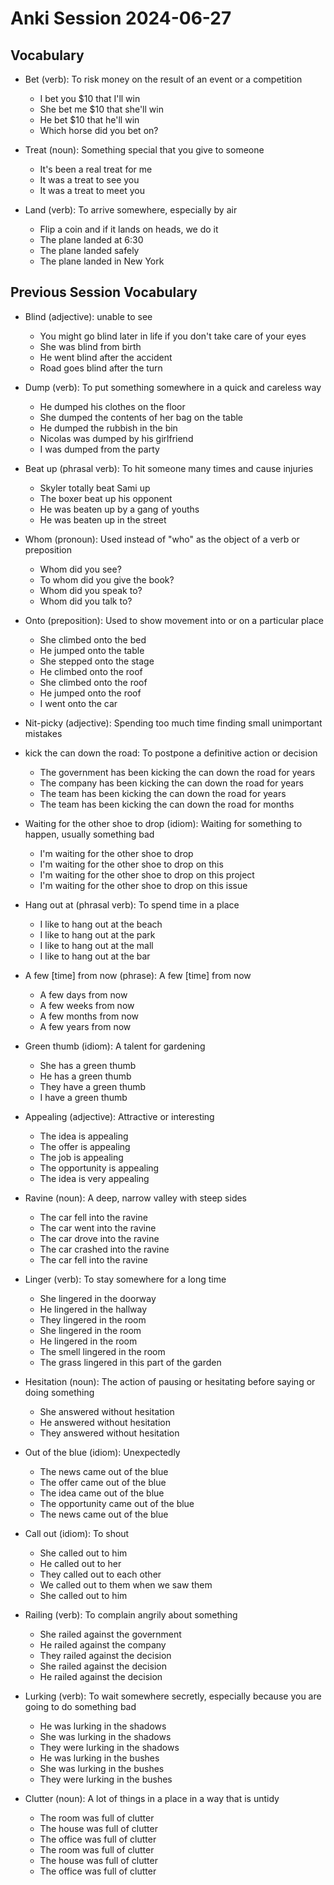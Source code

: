 # Anki Session 2024-06-27

## Vocabulary

- Bet (verb): To risk money on the result of an event or a competition

  - I bet you $10 that I'll win
  - She bet me $10 that she'll win
  - He bet $10 that he'll win
  - Which horse did you bet on?

- Treat (noun): Something special that you give to someone

  - It's been a real treat for me
  - It was a treat to see you
  - It was a treat to meet you

- Land (verb): To arrive somewhere, especially by air
  - Flip a coin and if it lands on heads, we do it
  - The plane landed at 6:30
  - The plane landed safely
  - The plane landed in New York

## Previous Session Vocabulary

- Blind (adjective): unable to see

  - You might go blind later in life if you don't take care of your eyes
  - She was blind from birth
  - He went blind after the accident
  - Road goes blind after the turn

- Dump (verb): To put something somewhere in a quick and careless way

  - He dumped his clothes on the floor
  - She dumped the contents of her bag on the table
  - He dumped the rubbish in the bin
  - Nicolas was dumped by his girlfriend
  - I was dumped from the party

- Beat up (phrasal verb): To hit someone many times and cause injuries

  - Skyler totally beat Sami up
  - The boxer beat up his opponent
  - He was beaten up by a gang of youths
  - He was beaten up in the street

- Whom (pronoun): Used instead of "who" as the object of a verb or preposition

  - Whom did you see?
  - To whom did you give the book?
  - Whom did you speak to?
  - Whom did you talk to?

- Onto (preposition): Used to show movement into or on a particular place

  - She climbed onto the bed
  - He jumped onto the table
  - She stepped onto the stage
  - He climbed onto the roof
  - She climbed onto the roof
  - He jumped onto the roof
  - I went onto the car

- Nit-picky (adjective): Spending too much time finding small unimportant mistakes

- kick the can down the road: To postpone a definitive action or decision

  - The government has been kicking the can down the road for years
  - The company has been kicking the can down the road for years
  - The team has been kicking the can down the road for years
  - The team has been kicking the can down the road for months

- Waiting for the other shoe to drop (idiom): Waiting for something to happen, usually something bad

  - I'm waiting for the other shoe to drop
  - I'm waiting for the other shoe to drop on this
  - I'm waiting for the other shoe to drop on this project
  - I'm waiting for the other shoe to drop on this issue

- Hang out at (phrasal verb): To spend time in a place

  - I like to hang out at the beach
  - I like to hang out at the park
  - I like to hang out at the mall
  - I like to hang out at the bar

- A few [time] from now (phrase): A few [time] from now

  - A few days from now
  - A few weeks from now
  - A few months from now
  - A few years from now

- Green thumb (idiom): A talent for gardening

  - She has a green thumb
  - He has a green thumb
  - They have a green thumb
  - I have a green thumb

- Appealing (adjective): Attractive or interesting

  - The idea is appealing
  - The offer is appealing
  - The job is appealing
  - The opportunity is appealing
  - The idea is very appealing

- Ravine (noun): A deep, narrow valley with steep sides

  - The car fell into the ravine
  - The car went into the ravine
  - The car drove into the ravine
  - The car crashed into the ravine
  - The car fell into the ravine

- Linger (verb): To stay somewhere for a long time

  - She lingered in the doorway
  - He lingered in the hallway
  - They lingered in the room
  - She lingered in the room
  - He lingered in the room
  - The smell lingered in the room
  - The grass lingered in this part of the garden

- Hesitation (noun): The action of pausing or hesitating before saying or doing something

  - She answered without hesitation
  - He answered without hesitation
  - They answered without hesitation

- Out of the blue (idiom): Unexpectedly

  - The news came out of the blue
  - The offer came out of the blue
  - The idea came out of the blue
  - The opportunity came out of the blue
  - The news came out of the blue

- Call out (idiom): To shout

  - She called out to him
  - He called out to her
  - They called out to each other
  - We called out to them when we saw them
  - She called out to him

- Railing (verb): To complain angrily about something

  - She railed against the government
  - He railed against the company
  - They railed against the decision
  - She railed against the decision
  - He railed against the decision

- Lurking (verb): To wait somewhere secretly, especially because you are going to do something bad

  - He was lurking in the shadows
  - She was lurking in the shadows
  - They were lurking in the shadows
  - He was lurking in the bushes
  - She was lurking in the bushes
  - They were lurking in the bushes

- Clutter (noun): A lot of things in a place in a way that is untidy

  - The room was full of clutter
  - The house was full of clutter
  - The office was full of clutter
  - The room was full of clutter
  - The house was full of clutter
  - The office was full of clutter
